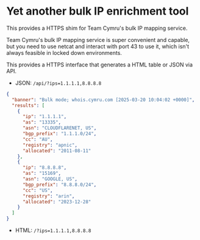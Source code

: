 # Yet another bulk IP enrichment tool

This provides a HTTPS shim for Team Cymru's bulk IP mapping service.

Team Cymru's bulk IP mapping service is super convenient and capable, but you need to use netcat and interact with port 43 to use it, which isn't always feasible in locked down environments.

This provides a HTTPS interface that generates a HTML table or JSON via API.

* JSON: `/api/?ips=1.1.1.1,8.8.8.8`

```json
{
  "banner": "Bulk mode; whois.cymru.com [2025-03-20 10:04:02 +0000]",
  "results": [
    {
      "ip": "1.1.1.1",
      "as": "13335",
      "asn": "CLOUDFLARENET, US",
      "bgp_prefix": "1.1.1.0/24",
      "cc": "AU",
      "registry": "apnic",
      "allocated": "2011-08-11"
    },
    {
      "ip": "8.8.8.8",
      "as": "15169",
      "asn": "GOOGLE, US",
      "bgp_prefix": "8.8.8.0/24",
      "cc": "US",
      "registry": "arin",
      "allocated": "2023-12-28"
    }
  ]
}
```

* HTML: `/?ips=1.1.1.1,8.8.8.8`


